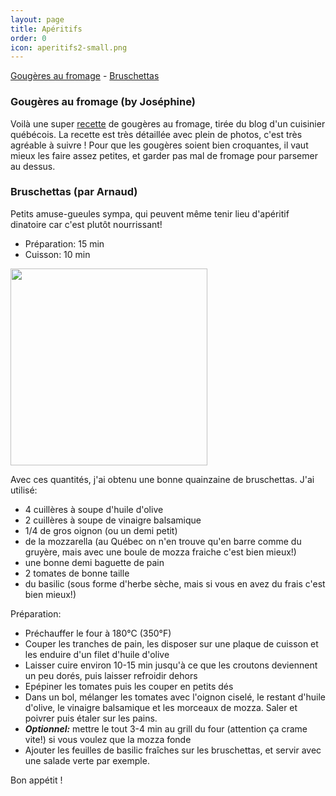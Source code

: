 ```yaml
---
layout: page
title: Apéritifs
order: 0
icon: aperitifs2-small.png
---
```


[Gougères au fromage](/aperitifs#gougeres) - [Bruschettas](/aperitifs#bruschettas)

### <a name="gougeres"></a> Gougères au fromage (by Joséphine)

Voilà une super [recette](http://www.lacuisinedebernard.com/2011/07/les-gougeres-au-fromage.html) de gougères au fromage, tirée du blog d'un cuisinier québécois. La recette est très détaillée avec plein de photos, c'est très agréable à suivre ! Pour que les gougères soient bien croquantes, il vaut mieux les faire assez petites, et garder pas mal de fromage pour parsemer au dessus.


### <a name="bruschettas"></a> Bruschettas (par Arnaud)

Petits amuse-gueules sympa, qui peuvent même tenir lieu d'apéritif dinatoire car c'est plutôt nourrissant!

- Préparation: 15 min
- Cuisson: 10 min

<img src="https://cloud.githubusercontent.com/assets/10600852/5811275/2d5a606a-a022-11e4-9617-1ecb2fea353a.jpg" height="315" width="315">

Avec ces quantités, j'ai obtenu une bonne quainzaine de bruschettas.
J'ai utilisé:

- 4 cuillères à soupe d'huile d'olive
- 2 cuillères à soupe de vinaigre balsamique
- 1/4 de gros oignon (ou un demi petit)
- de la mozzarella (au Québec on n'en trouve qu'en barre comme du gruyère, mais avec une boule de mozza fraiche c'est bien mieux!)
- une bonne demi baguette de pain
- 2 tomates de bonne taille
- du basilic (sous forme d'herbe sèche, mais si vous en avez du frais c'est bien mieux!)

Préparation:

- Préchauffer le four à 180°C (350°F)
- Couper les tranches de pain, les disposer sur une plaque de cuisson et les enduire d'un filet d'huile d'olive
- Laisser cuire environ 10-15 min jusqu'à ce que les croutons deviennent un peu dorés, puis laisser refroidir dehors
- Epépiner les tomates puis les couper en petits dés
- Dans un bol, mélanger les tomates avec l'oignon ciselé, le restant d'huile d'olive, le vinaigre balsamique et les morceaux de mozza. Saler et poivrer puis étaler sur les pains.
- _**Optionnel:**_ mettre le tout 3-4 min au grill du four (attention ça crame vite!) si vous voulez que la mozza fonde
- Ajouter les feuilles de basilic fraîches sur les bruschettas, et servir avec une salade verte par exemple.

Bon appétit !
